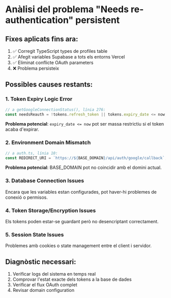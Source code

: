 # Anàlisi del problema "Needs re-authentication" persistent

## Fixes aplicats fins ara:
1. ✅ Corregit TypeScript types de profiles table
2. ✅ Afegit variables Supabase a tots els entorns Vercel
3. ✅ Eliminat conflicte OAuth parameters
4. ❌ Problema persisteix

## Possibles causes restants:

### 1. **Token Expiry Logic Error**
```typescript
// a getGoogleConnectionStatus(), línia 276:
const needsReauth = !tokens.refresh_token || tokens.expiry_date <= now;
```
**Problema potencial**: `expiry_date <= now` pot ser massa restrictiu si el token acaba d'expirar.

### 2. **Environment Domain Mismatch** 
```typescript
// a auth.ts, línia 10:
const REDIRECT_URI = `https://${BASE_DOMAIN}/api/auth/google/callback`;
```
**Problema potencial**: BASE_DOMAIN pot no coincidir amb el domini actual.

### 3. **Database Connection Issues**
Encara que les variables estan configurades, pot haver-hi problemes de conexió o permisos.

### 4. **Token Storage/Encryption Issues**
Els tokens poden estar-se guardant però no desencriptant correctament.

### 5. **Session State Issues** 
Problemes amb cookies o state management entre el client i servidor.

## Diagnòstic necessari:
1. Verificar logs del sistema en temps real
2. Comprovar l'estat exacte dels tokens a la base de dades
3. Verificar el flux OAuth complet
4. Revisar domain configuration